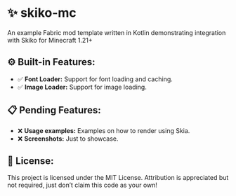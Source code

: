 # ✨ skiko-mc
An example Fabric mod template written in Kotlin demonstrating integration with Skiko for Minecraft 1.21+
## ⚙️ Built-in Features:
- ✅ **Font Loader:** Support for font loading and caching.
- ✅ **Image Loader:** Support for image loading.
## 📋 Pending Features:
- ❌ **Usage examples:** Examples on how to render using Skia.
- ❌ **Screenshots:** Just to showcase.
## 📝 License:
This project is licensed under the MIT License. Attribution is appreciated but not required, just don’t claim this code as your own!

